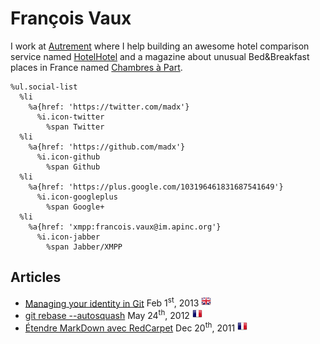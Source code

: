 François Vaux
=============

I work at [Autrement](http://autrementleblog.fr/) where I help building an
awesome hotel comparison service named [HotelHotel](http://hotelhotel.com/) and
a magazine about unusual Bed&Breakfast places in France named
[Chambres à Part](http://chambresapart.fr).

``` #haml
%ul.social-list
  %li
    %a{href: 'https://twitter.com/madx'}
      %i.icon-twitter
        %span Twitter
  %li
    %a{href: 'https://github.com/madx'}
      %i.icon-github
        %span Github
  %li
    %a{href: 'https://plus.google.com/103196461831687541649'}
      %i.icon-googleplus
        %span Google+
  %li
    %a{href: 'xmpp:francois.vaux@im.apinc.org'}
      %i.icon-jabber
        %span Jabber/XMPP
```

Articles
--------

* [Managing your identity in Git](/articles/managing_your_identity_in_git.html)
  <span class="date">Feb 1<sup>st</sup>, 2013</span>
  ![en](/media/flag_en.png)
* [git rebase --autosquash](/articles/git_rebase_autosquash.html)
  <span class="date">May 24<sup>th</sup>, 2012</span>
  ![fr](/media/flag_fr.png)
* [Étendre MarkDown avec RedCarpet](/articles/etendre_markdown_redcarpet.html)
  <span class="date">Dec 20<sup>th</sup>, 2011</span>
  ![fr](/media/flag_fr.png)
